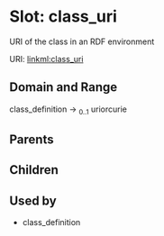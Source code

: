 
# Slot: class_uri


URI of the class in an RDF environment

URI: [linkml:class_uri](https://w3id.org/linkml/class_uri)


## Domain and Range

class_definition &#8594;  <sub>0..1</sub> uriorcurie

## Parents


## Children


## Used by

 * class_definition
